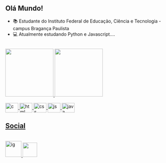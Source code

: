 ## Olá Mundo!
- 📚 Estudante do Instituto Federal de Educação, Ciência e Tecnologia - campus Bragança Paulista
- 💻 Atualmente estudando Python e Javascript....

<div style="display:inline_block">
 <br>
 <a href="https://github.com/GuilhermeDmD">
  <img height="150em" src="https://github-readme-stats.vercel.app/api/username=GuilhermeDmD&show_icons=true&theme=dark&include_all_commits=true&count_private=true"/>
  <img height="150em" src="https://github-readme-stats.vercel.app/api/top-langs/?username=GuilhermeDmD&layout=compact&langs_count=16&theme=dark"/>
</div>


 <div style="display: inline_block">
  <br>
  <img align="center" alt="c" height="30" width="40" src="https://cdn.jsdelivr.net/gh/devicons/devicon@latest/icons/c/c-original.svg" />
  <img align="center" alt="html" height="30" width="40" src="https://cdn.jsdelivr.net/gh/devicons/devicon@latest/icons/html5/html5-original.svg" />
  <img align="center" alt="css" height="30" width="40" src="https://cdn.jsdelivr.net/gh/devicons/devicon@latest/icons/css3/css3-original.svg" />
  <img align="center" alt="js" height="30" width="40" src="https://cdn.jsdelivr.net/gh/devicons/devicon@latest/icons/javascript/javascript-original.svg" />
  <img align="center" alt="java" height="30" width="40" src="https://cdn.jsdelivr.net/gh/devicons/devicon@latest/icons/java/java-original.svg" />
  </div>

  ## Social
<div style="display: inline_block">
 <br>
 <a href="https://www.instagram.com/dmd_guilherme/">
  <img height ="50em" width="50em" alt="ig" src="https://cdn4.iconfinder.com/data/icons/picons-social/57/38-instagram-2-512.png"> 
 </a>
 <a href="https://guilhermedmd.github.io/">
  <img height="45em" width="45em" src="https://github.com/user-attachments/assets/07663a06-057a-450a-8dfa-1f8043c4e235">
 </a>
</div>







